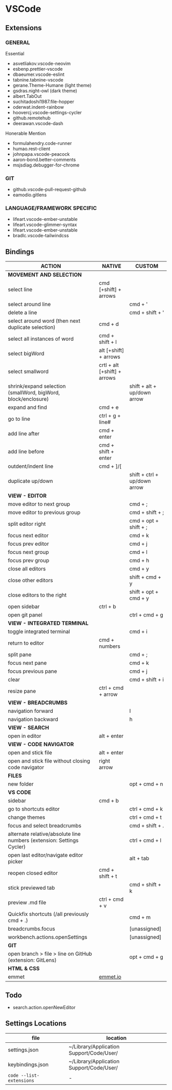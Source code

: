 # VSCode

## Extensions

### GENERAL

Essential
- asvetliakov.vscode-neovim
- esbenp.prettier-vscode
- dbaeumer.vscode-eslint
- tabnine.tabnine-vscode
- gerane.Theme-Humane (light theme)
- gsdras.night-owl (dark theme)
- albert.TabOut
- suchitadoshi1987.file-hopper
- oderwat.indent-rainbow
- hoovercj.vscode-settings-cycler
- github.remotehub
- deerawan.vscode-dash

Honerable Mention
- formulahendry.code-runner
- humao.rest-client
- johnpapa.vscode-peacock
- aaron-bond.better-comments
- msjsdiag.debugger-for-chrome

### GIT

- github.vscode-pull-request-github
- eamodio.gitlens

### LANGUAGE/FRAMEWORK SPECIFIC

- lifeart.vscode-ember-unstable
- lifeart.vscode-glimmer-syntax
- lifeart.vscode-ember-unstable
- bradlc.vscode-tailwindcss

## Bindings

| ACTION | NATIVE | CUSTOM |
| ------ | ------ | ------ |
| **MOVEMENT AND SELECTION** <!---->
| select line | cmd [+shift] + arrows
| select around line | | cmd + '
| delete a line | | cmd + shift + '
| select around word (then next duplicate selection) | cmd + d
| select all instances of word| cmd + shift + l
| select bigWord | alt [+shift] + arrows
| select smallword | crtl + alt [+shift] + arrows
| shrink/expand selection (smallWord, bigWord, block/enclosure) | | shift + alt + up/down arrow
| expand and find | cmd + e
| go to line | ctrl + g + line#
| add line after | cmd + enter
| add line before | cmd + shift + enter
| outdent/indent line | cmd + ]/[
| duplicate up/down | | shift + ctrl + up/down arrow
| **VIEW - EDITOR** <!---->
| move editor to next group | | cmd + ;
| move editor to previous group | | cmd + shift + ;
| split editor right | | cmd + opt + shift + ;
| focus next editor | | cmd + k
| focus prev editor | | cmd + j
| focus next group | | cmd + l
| focus prev group | | cmd + h
| close all editors | | cmd + y
| close other editors | | shift + cmd + y
| close editors to the right | | shift + opt + cmd + y
| open sidebar | ctrl + b
| open git panel | | ctrl + cmd + g
| **VIEW - INTEGRATED TERMINAL** <!---->
| toggle integrated terminal | | cmd + i
| return to editor | cmd + numbers |
| split pane | | cmd + ;
| focus next pane | | cmd + k
| focus previous pane | | cmd + j
| clear | | cmd + shift + i
| resize pane | ctrl + cmd + arrow
| **VIEW - BREADCRUMBS** <!---->
| navigation forward | | l
| navigation backward | | h
| **VIEW - SEARCH** <!---->
| open in editor | alt + enter
| **VIEW - CODE NAVIGATOR** <!---->
| open and stick file | alt + enter
| open and stick file without closing code navigator | right arrow
| **FILES** <!----> 
| new folder | | opt + cmd + n
| **VS CODE** <!---->
| sidebar | cmd + b |
| go to shortcuts editor | | ctrl + cmd + k
| change themes | | ctrl + cmd + t
| focus and select breadcrumbs | | cmd + shift + .
| alternate relative/absolute line numbers (extension: Settings Cycler) | | ctrl + cmd + l
| open last editor/navigate editor picker | | alt + tab
| reopen closed editor | cmd + shift + t
| stick previewed tab | | cmd + shift + k 
| preview .md file | ctrl + cmd + v
| Quickfix shortcuts (/all previously cmd + .) | | cmd + m
| breadcrumbs.focus | | [unassigned]
| workbench.actions.openSettings | | [unassigned]
| **GIT** <!---->
| open branch > file > line on GitHub (extension: GitLens) | | opt + cmd + g
| **HTML & CSS** <!---->
| emmet | [emmet.io](https://emmet.io/)

## Todo
- search.action.openNewEditor

## Settings Locations

| file                                 | location                                 |
| ------------------------------------ | ---------------------------------------- |
| settings.json | ~/Library/Application Support/Code/User/ |
| keybindings.json | ~/Library/Application Support/Code/User/ |
| `code --list-extensions` | -
